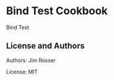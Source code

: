Bind Test Cookbook
================
Bind Test

License and Authors
-------------------
Authors: Jim Rosser 

License: MIT
